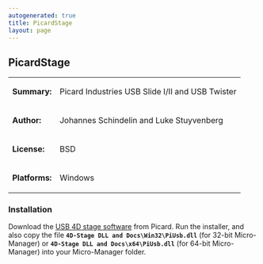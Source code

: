 ```yaml
---
autogenerated: true
title: PicardStage
layout: page
---
```


## PicardStage

<table>
<tr>
<td markdown="1">

**Summary:**

</td>
<td markdown="1">

Picard Industries USB Slide I/II and USB Twister

</td>
</tr>
<tr>
<td markdown="1">

**Author:**

</td>
<td markdown="1">

Johannes Schindelin and Luke Stuyvenberg

</td>
</tr>
<tr>
<td markdown="1">

**License:**

</td>
<td markdown="1">

BSD

</td>
</tr>
<tr>
<td markdown="1">

**Platforms:**

</td>
<td markdown="1">

Windows

</td>
</tr>
</table>

### Installation

Download the [USB 4D stage
software](http://www.picard-industries.com/products.html#usb-4d-stage)
from Picard. Run the installer, and also copy the file
**`4D-Stage DLL and Docs\Win32\PiUsb.dll`** (for 32-bit Micro-Manager)
or **`4D-Stage DLL and Docs\x64\PiUsb.dll`** (for 64-bit Micro-Manager)
into your Micro-Manager folder.

